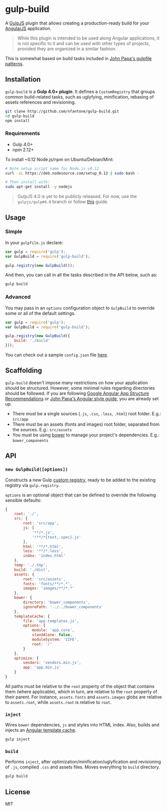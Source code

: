 gulp-build
==========

A [GulpJS](https://github.com/gulpjs) plugin that allows creating a production-ready build for your [AngularJS](http://angularjs.org) application.

> While this plugin is intended to be used along Angular applications, it is not specific to it and can be used with
> other types of projects, provided they are organized in a similar fashion.

This is somewhat based on build tasks included in [John Papa's gulpfile patterns](https://github.com/johnpapa/gulp-patterns/blob/gulp4/gulpfile.js).


## Installation

`gulp-build` is a **Gulp 4.0+ plugin**. It defines a `CustomRegistry` that groups common build-related tasks, such as
 uglyfying, minification, rebasing of assets references and revisioning.


```bash
git clone http://github.com/nfantone/gulp-build.git
cd gulp-build
npm install
```

### Requirements

* Gulp 4.0+
* npm 2.12+

To install ~0.12 Node.js/npm on Ubuntu/Debian/Mint:

```bash
# Note setup script name for Node.js v0.12
curl -sL https://deb.nodesource.com/setup_0.12 | sudo bash -

# Then install with:
sudo apt-get install -y nodejs
```

> GulpJS 4.0 is yet to be publicly released. For now, use the `gulpjs/gulp#4.0` branch or follow [this](https://demisx.github.io/gulp4/2015/01/15/install-gulp4.html) guide.


## Usage

### Simple

In your `gulpfile.js` declare:

```javascript
var gulp = require('gulp');
var GulpBuild = require('gulp-build');

gulp.registry(new GulpBuild());
```

And then, you can call in all the tasks described in the API below, such as:

```bash
gulp build
```

### Advanced

You may pass in an `options` configuration object to `GulpBuild` to override some or all of the default
settings.

```javascript
var gulp = require('gulp');
var GulpBuild = require('gulp-build');

gulp.registry(new GulpBuild({
    build: './build'  
}));
```

You can check out a sample `config.json` file [here](http://github.com/nfantone/gulp-build/master/config.json).

## Scaffolding

`gulp-build` doesn't impose many restrictions on how your application should be structured. However, some minimal
rules regarding directories should be followed. If you are following [Google Angular App Structure Recommendations](https://docs.google.com/document/d/1XXMvReO8-Awi1EZXAXS4PzDzdNvV6pGcuaF4Q9821Es/pub)
or [John Papa's Angular style guide](https://github.com/johnpapa/angular-styleguide), you are already set up.

* There must be a single sources (`.js`, `.css`, `.less`, `.html`) root folder. E.g.: `src/app`
* There must be an assets (fonts and images) root folder, separated from the sources. E.g.: `src/assets`
* You must be using [bower](https://bower.io) to manage your project's dependencies. E.g.: `bower_components`


## API

### `new GulpBuild([options])`

Constructs a new Gulp [custom registry](https://github.com/phated/undertaker/blob/master/README.md#custom-registries), ready
to be added to the existing registry via `gulp.registry`.

`options` is an optional object that can be defined to override the following sensible defaults:

```javascript
{
	root: './',
	src: {
		root: 'src/app',
		js: [
			'**/*.js',
			'!**/*{test,.spec}.js'
		],
		html: '**/*.html',
		less: '**/*.less',
		index: 'index.html'
	},
	temp: './.tmp',
	build: './dist',
	assets: {
		root: 'src/assets',
		fonts: 'fonts/**/*.*',
		images: 'images/**/*.*'
	},
	bower: {
		directory: 'bower_components',
		ignorePath: '../../bower_components'
	},
	templateCache: {
		file: 'app.templates.js',
		options: {
			module: 'app.core',
			standAlone: false,
			moduleSystem: 'IIFE',
			root: '/'
		}
	},
	optimize: {
		vendors: 'vendors.min.js',
		app: 'app.min.js'
	}
}
```

All paths must be relative to the `root` property of the object that contains them (where applicable), which in turn, are
relative to the `root` property of their parent. For instance, `assets.fonts` and `assets.images` globs are relative to
`assets.root`, while `assets.root` is relative to `root`.

### `inject`

Wires `bower` dependencies, `js` and styles into HTML index. Also, builds and injects an [Angular template cache](https://docs.angularjs.org/api/ng/service/$templateCache).

```bash
gulp inject
```

### `build`

Performs `inject`, after optimization/minification/uglyfication and revisioning of `.js`, compiled `.css` and assets
files. Moves everything to `build` directory.

```bash
gulp build
```

## License

MIT
